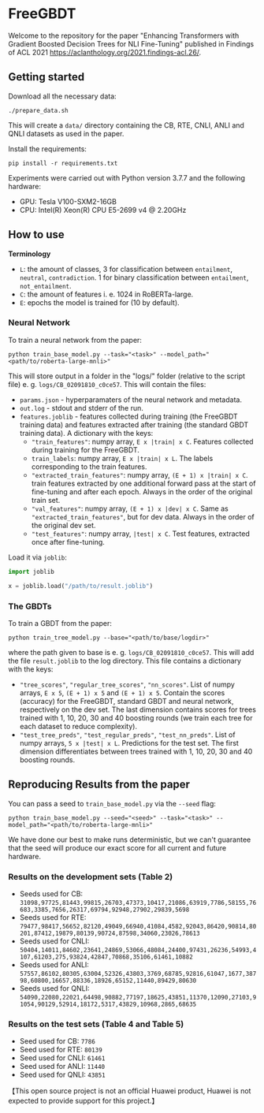# FreeGBDT

Welcome to the repository for the paper "Enhancing Transformers with Gradient Boosted Decision Trees for NLI Fine-Tuning" published in Findings of ACL 2021 https://aclanthology.org/2021.findings-acl.26/.

## Getting started

Download all the necessary data:

```
./prepare_data.sh
```

This will create a `data/` directory containing the CB, RTE, CNLI, ANLI and QNLI datasets as used in the paper.

Install the requirements:

```
pip install -r requirements.txt
```

Experiments were carried out with Python version 3.7.7 and the following hardware:

- GPU: Tesla V100-SXM2-16GB
- CPU: Intel(R) Xeon(R) CPU E5-2699 v4 @ 2.20GHz

## How to use

__Terminology__

- `L`: the amount of classes, 3 for classification between `entailment`, `neutral`, `contradiction`. 1 for binary classification between `entailment`, `not_entailment`.
- `C`: the amount of features i. e. 1024 in RoBERTa-large.
- `E`: epochs the model is trained for (10 by default).

### Neural Network

To train a neural network from the paper:

```
python train_base_model.py --task="<task>" --model_path="<path/to/roberta-large-mnli>"
```

This will store output in a folder in the "logs/" folder (relative to the script file) e. g. `logs/CB_02091810_c0ce57`. This will contain the files:

- `params.json` - hyperparamaters of the neural network and metadata.
- `out.log` - stdout and stderr of the run.
- `features.joblib` - features collected during training (the FreeGBDT training data) and features extracted after training (the standard GBDT training data). A dictionary with the keys:
    - `"train_features"`: numpy array, `E x |train| x C`. Features collected during training for the FreeGBDT.
    - `train_labels`: numpy array, `E x |train| x L`. The labels corresponding to the train features.
    - `"extracted_train_features"`: numpy array, `(E + 1) x |train| x C`. train features extracted by one additional forward pass at the start of fine-tuning and after each epoch. Always in the order of the original train set.
    - `"val_features"`: numpy array, `(E + 1) x |dev| x C`. Same as `"extracted_train_features"`, but for dev data. Always in the order of the original dev set.
    - `"test_features"`: numpy array, `|test| x C`. Test features, extracted once after fine-tuning.

Load it via `joblib`:

```python
import joblib

x = joblib.load("/path/to/result.joblib")
```

### The GBDTs

To train a GBDT from the paper:

```
python train_tree_model.py --base="<path/to/base/logdir>"
```

where the path given to base is e. g. `logs/CB_02091810_c0ce57`.
This will add the file `result.joblib` to the log directory. This file contains a dictionary with the keys:
- `"tree_scores"`, `"regular_tree_scores"`, `"nn_scores"`. List of numpy arrays, `E x 5`, `(E + 1) x 5` and `(E + 1) x 5`. Contain the scores (accuracy) for the FreeGBDT, standard GBDT and neural network, respectively on the dev set. The last dimension contains scores for trees trained with 1, 10, 20, 30 and 40 boosting rounds (we train each tree for each dataset to reduce complexity).
- `"test_tree_preds"`, `"test_regular_preds"`, `"test_nn_preds"`. List of numpy arrays, `5 x |test| x L`. Predictions for the test set. The first dimension differentiates between trees trained with 1, 10, 20, 30 and 40 boosting rounds.

## Reproducing Results from the paper

You can pass a seed to `train_base_model.py` via the `--seed` flag:

```
python train_base_model.py --seed="<seed>" --task="<task>" --model_path="<path/to/roberta-large-mnli>"
```

We have done our best to make runs deterministic, but we can't guarantee that the seed will produce our exact score for all current and future hardware.

### Results on the development sets (Table 2)

- Seeds used for CB: `31098,97725,81443,99815,26703,47373,10417,21086,63919,7786,58155,76683,3385,7656,26317,69794,92948,27902,29839,5698`
- Seeds used for RTE: `79477,98417,56652,82120,49049,66940,41084,4582,92043,86420,90814,80201,87412,19879,80139,90724,87598,34060,23026,78613`
- Seeds used for CNLI: `50404,14011,84602,23641,24869,53066,48084,24400,97431,26236,54993,4107,61203,275,93824,42847,70868,35106,61461,10882`
- Seeds used for ANLI: `57557,86102,80305,63004,52326,43803,3769,68785,92816,61047,1677,38798,60800,16657,88336,18926,65152,11440,89429,80630`
- Seeds used for QNLI: `54090,22080,22021,64498,90882,77197,18625,43851,11370,12090,27103,91054,90129,52914,18172,5317,43829,10968,2865,68635`

### Results on the test sets (Table 4 and Table 5)

- Seed used for CB: `7786`
- Seed used for RTE: `80139`
- Seed used for CNLI: `61461`
- Seed used for ANLI: `11440`
- Seed used for QNLI: `43851`

【This open source project is not an official Huawei product, Huawei is not expected to provide support for this project.】